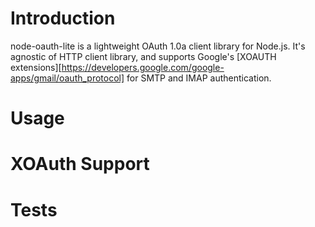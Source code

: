 Introduction
============

node-oauth-lite is a lightweight OAuth 1.0a client library for Node.js. It's agnostic of HTTP client library, and supports Google's [XOAUTH extensions][https://developers.google.com/google-apps/gmail/oauth_protocol] for SMTP and IMAP authentication.

Usage
=====



XOAuth Support
==============


Tests
=====

